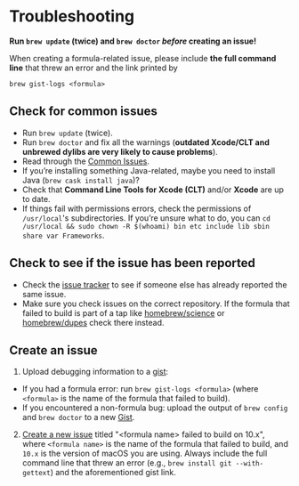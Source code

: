 # Troubleshooting
**Run `brew update` (twice) and `brew doctor` *before* creating an issue!**

When creating a formula-related issue, please include **the full command line** that threw an error and the link printed by

```shell
brew gist-logs <formula>
```

## Check for common issues
* Run `brew update` (twice).
* Run `brew doctor` and fix all the warnings (**outdated Xcode/CLT and unbrewed dylibs are very likely to cause problems**).
* Read through the [Common Issues](Common-Issues.md).
* If you’re installing something Java-related, maybe you need to install Java (`brew cask install java`)?
* Check that **Command Line Tools for Xcode (CLT)** and/or **Xcode** are up to date.
* If things fail with permissions errors, check the permissions of `/usr/local`'s subdirectories. If you’re unsure what to do, you can `cd /usr/local && sudo chown -R $(whoami) bin etc include lib sbin share var Frameworks`.

## Check to see if the issue has been reported
* Check the [issue tracker](https://github.com/Homebrew/homebrew-core/issues) to see if someone else has already reported the same issue.
* Make sure you check issues on the correct repository. If the formula that failed to build is part of a tap like [homebrew/science](https://github.com/Homebrew/homebrew-science) or [homebrew/dupes](https://github.com/Homebrew/homebrew-dupes) check there instead.

## Create an issue
1. Upload debugging information to a [gist](https://gist.github.com):
  - If you had a formula error: run `brew gist-logs <formula>` (where `<formula>` is the name of the formula that failed to build).
  - If you encountered a non-formula bug: upload the output of `brew config` and `brew doctor` to a new [Gist](https://gist.github.com).
2. [Create a new issue](https://github.com/Homebrew/homebrew-core/issues/new) titled "\<formula name> failed to build on 10.x", where `<formula name>` is the name of the formula that failed to build, and `10.x` is the version of macOS you are using. Always include the full command line that threw an error (e.g., `brew install git --with-gettext`) and the aforementioned gist link.
